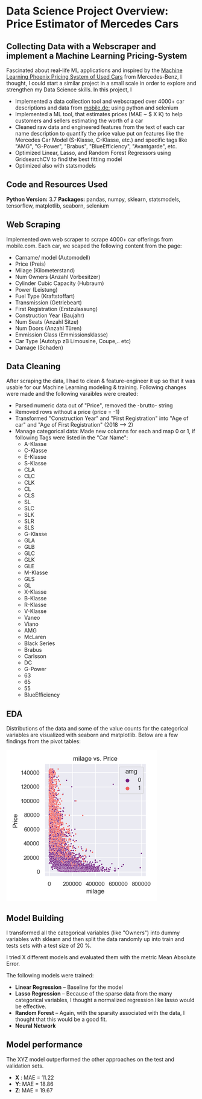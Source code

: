 # Data Science Project Overview: Price Estimator of Mercedes Cars
## Collecting Data with a Webscraper and implement a Machine Learning Pricing-System
Fascinated about real-life ML applications and inspired by the [Machine Learning Phoenix Pricing System of Used Cars](https://www.daimler.com/karriere/ueber-uns/artificial-intelligence/fuer-nerds/pricing.html) from Mercedes-Benz, I thought, I could start a similar project in a small scale in order to explore and strengthen my Data Science skills.
In this project, I
* Implemented a data collection tool and webscraped over 4000+ car descriptions and data from [mobile.de:](https://www.mobile.de) using python and selenium
* Implemented a ML tool, that estimates prices (MAE ~ $ X K) to help customers and sellers estimating the worth of a car
* Cleaned raw data and engineered features from the text of each car name description to quantify the price value put on features like the Mercedes Car Model (S-Klasse, C-Klasse, etc.) and specific tags like "AMG", "G-Power", "Brabus", "BlueEfficiency", "Avantgarde", etc. 
* Optimized Linear, Lasso, and Random Forest Regressors using GridsearchCV to find the best fitting model
* Optimized also with statsmodels 

## Code and Resources Used 
**Python Version:** 3.7 
**Packages:** pandas, numpy, sklearn, statsmodels, tensorflow, matplotlib, seaborn, selenium

## Web Scraping
Implemented own web scraper to scrape 4000+ car offerings from mobile.com. Each car, we scaped the following content from the page:
*	Carname/ model (Automodell)
*	Price (Preis)
*  Milage (Kilometerstand)
*  Num Owners (Anzahl Vorbesitzer)
*	Cylinder Cubic Capacity (Hubraum)
*	Power (Leistung)
*	Fuel Type (Kraftstoffart)
*	Transmission (Getriebeart) 
*	First Registration (Erstzulassung)
*	Construction Year (Baujahr)
*	Num Seats (Anzahl Sitze)
*	Num Doors (Anzahl Türen)
*	Emmission Class (Emmissionsklasse)
*	Car Type (Autotyp zB Limousine, Coupe,.. etc)
*	Damage (Schaden)

## Data Cleaning
After scraping the data, I had to clean & feature-engineer it up so that it was usable for our Machine Learning modeling & training. Following changes were made and the following varaibles were created:

*	Parsed numeric data out of "Price", removed the -brutto- string
*	Removed rows without a price (price = -1)
*	Transformed "Construction Year" and "First Registration" into "Age of car" and "Age of First Registration" (2018 --> 2)
*	Manage categorical data: Made new columns for each and map 0 or 1, if following Tags were listed in the "Car Name":
    * A-Klasse
    * C-Klasse
    * E-Klasse
    * S-Klasse
    * CLA
    * CLC
    * CLK
    * CL
    * CLS
    * SL
    * SLC
    * SLK
    * SLR
    * SLS
    * G-Klasse
    * GLA
    * GLB
    * GLC
    * GLK
    * GLE
    * M-Klasse
    * GLS
    * GL
    * X-Klasse
    * B-Klasse
    * R-Klasse
    * V-Klasse
    * Vaneo
    * Viano
    * AMG
    * McLaren
    * Black Series
    * Brabus
    * Carlsson
    * DC
    * G-Power
    * 63
    * 65
    * 55
    * BlueEfficiency

## EDA
Distributions of the data and some of the value counts for the categorical variables are visualized with seaborn and matplotlib. Below are a few findings from the pivot tables: 

![ScreenShot](Plots/price_milage2.png)

## Model Building 

I transformed all the categorical variables (like "Owners") into dummy variables with sklearn and then split the data randomly up into train and tests sets with a test size of 20 %.   

I tried X different models and evaluated them with the metric Mean Absolute Error.  

The following models were trained:
*	**Linear Regression** – Baseline for the model
*	**Lasso Regression** – Because of the sparse data from the many categorical variables, I thought a normalized regression like lasso would be effective.
*	**Random Forest** – Again, with the sparsity associated with the data, I thought that this would be a good fit. 
*	**Neural Network**

## Model performance
The XYZ model outperformed the other approaches on the test and validation sets. 
*	**X** : MAE = 11.22
*	**Y**: MAE = 18.86
*	**Z**: MAE = 19.67
